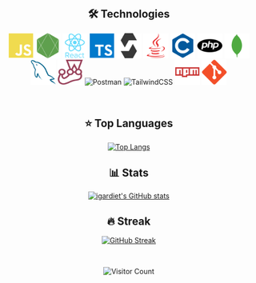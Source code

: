 <h2 align="center">🛠 Technologies</h2>
<p align="center">
   <img src="https://raw.githubusercontent.com/devicons/devicon/master/icons/javascript/javascript-plain.svg" width="50" height="50" alt="JavaScript" title ="JavaScript"/>
   <img src="https://raw.githubusercontent.com/devicons/devicon/master/icons/nodejs/nodejs-plain.svg" width="50" height="50" alt="NodeJS" title="NodeJS"/>
   <img src="https://raw.githubusercontent.com/devicons/devicon/master/icons/react/react-original-wordmark.svg" width="50" height="50" alt="ReactJS" title="ReactJS"/>
   <img src="https://raw.githubusercontent.com/devicons/devicon/master/icons/typescript/typescript-plain.svg" width="50" height="50" alt="TypeScript" title ="TypeScript"/>
   <img src="https://raw.githubusercontent.com/devicons/devicon/master/icons/solidity/solidity-plain.svg" width="50" height="50" alt="Solidity" title ="Solidity"/>
   <img src="https://raw.githubusercontent.com/devicons/devicon/master/icons/java/java-plain.svg" width="50" height="50" alt="Java" title ="Java"/>
   <img src="https://raw.githubusercontent.com/devicons/devicon/master/icons/c/c-plain.svg" width="50" height="50" alt="C" title ="C"/>
   <img src="https://raw.githubusercontent.com/devicons/devicon/master/icons/php/php-plain.svg" width="50" height="50" alt="PHP" title="PHP"/>
   <img src="https://raw.githubusercontent.com/devicons/devicon/master/icons/mongodb/mongodb-plain.svg" width="50" height="50" alt="MongoDB" title="MongoDB"/>
   <img src="https://raw.githubusercontent.com/devicons/devicon/master/icons/mysql/mysql-plain.svg" width="50" height="50" alt="MySQL"  title="MySQL"/>
   <img src="https://raw.githubusercontent.com/devicons/devicon/master/icons/jest/jest-plain.svg" width="50" height="50" alt="Jest" title ="Jest"/>
   <img src="https://www.vectorlogo.zone/logos/getpostman/getpostman-icon.svg" width="50" height="50" alt="Postman" title="Postman"/>
   <img src="https://www.vectorlogo.zone/logos/tailwindcss/tailwindcss-icon.svg" width="50" height="50" alt="TailwindCSS" title="TailwindCSS"/>
   <img src="https://raw.githubusercontent.com/devicons/devicon/master/icons/npm/npm-original-wordmark.svg" width="50" height="50" alt="NPM" title="NPM"/>
   <img src="https://raw.githubusercontent.com/devicons/devicon/master/icons/git/git-plain.svg" width="50" height="50" alt="Git" title="Git"/>
</p>
</br>

<h2 align="center">⭐ Top Languages</h2>
<div align="center">

[![Top Langs](https://github-readme-stats-igardiet.vercel.app/api/top-langs/?username=igardiet&layout=compact&theme=merko)](https://github.com/igardiet/github-readme-stats)

</div>

<h2 align="center">📊 Stats</h2>
<div align="center">

[![igardiet's GitHub stats](https://github-readme-stats-igardiet.vercel.app/api?username=igardiet&show_icons=true&theme=merko)](https://github.com/igardiet/github-readme-stats)

</div>

<h2 align="center">🔥 Streak</h2>
<div align="center">

[![GitHub Streak](https://streak-stats.demolab.com/?user=igardiet&theme=merko)](https://git.io/streak-stats)

</div>

</br>

<div align="center">
  
  ![Visitor Count](https://profile-counter.glitch.me/igardiet/count.svg)
  
</div>

